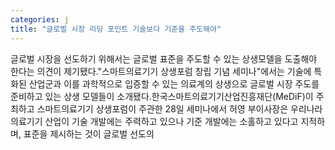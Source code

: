 ```yaml
---
categories: j
title: "글로벌 시장 리딩 포인트 기술보다 기준을 주도해야"
---
```

글로벌 시장을 선도하기 위해서는 글로벌 표준을 주도할 수 있는 상생모델을 도출해야 한다는 의견이 제기됐다."스마트의료기기 상생포럼 창립 기념 세미나"에서는 기술에 특화된 산업군과 이를 과학적으로 입증할 수 있는 의료계의 상생으로 글로벌 시장 주도를 준비하고 있는 상생 모델들이 소개됐다.한국스마트의료기기산업진흥재단(MeDiF)이 주최하고 스마트의료기기 상생포럼이 주관한 28일 세미나에서 허영 부이사장은 우리나라 의료기기 산업이 기술 개발에는 주력하고 있으나 기준 개발에는 소홀하고 있다고 지적하며, 표준을 제시하는 것이 글로벌 선도의